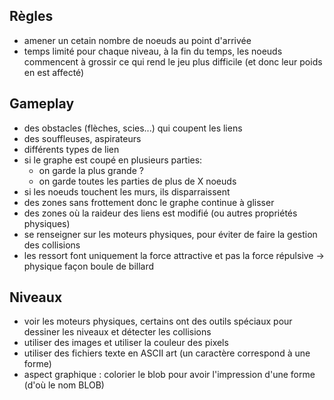 Règles
------
* amener un cetain nombre de noeuds au point d'arrivée
* temps limité pour chaque niveau, à la fin du temps, les noeuds commencent à grossir ce qui rend le jeu plus difficile (et donc leur poids en est affecté)

Gameplay
--------
* des obstacles (flèches, scies...) qui coupent les liens
* des souffleuses, aspirateurs
* différents types de lien
* si le graphe est coupé en plusieurs parties:
    * on garde la plus grande ?
    * on garde toutes les parties de plus de X noeuds
* si les noeuds touchent les murs, ils disparraissent
* des zones sans frottement donc le graphe continue à glisser
* des zones où la raideur des liens est modifié (ou autres propriétés physiques)
* se renseigner sur les moteurs physiques, pour éviter de faire la gestion des collisions
* les ressort font uniquement la force attractive et pas la force répulsive -> physique façon boule de billard

Niveaux
-------
* voir les moteurs physiques, certains ont des outils spéciaux pour dessiner les niveaux et détecter les collisions
* utiliser des images et utiliser la couleur des pixels
* utiliser des fichiers texte en ASCII art (un caractère correspond à une forme)
* aspect graphique : colorier le blob pour avoir l'impression d'une forme (d'où le nom BLOB)

